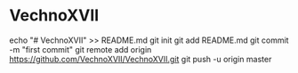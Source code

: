 # VechnoXVII
echo "# VechnoXVII" >> README.md
git init
git add README.md
git commit -m "first commit"
git remote add origin https://github.com/VechnoXVII/VechnoXVII.git
git push -u origin master
